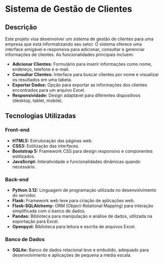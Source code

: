 # Sistema de Gestão de Clientes

## Descrição

Este projeto visa desenvolver um sistema de gestão de clientes para uma empresa que está informatizando seu setor. O sistema oferece uma interface amigável e responsiva para adicionar, consultar e gerenciar informações de clientes. As funcionalidades principais incluem:

- **Adicionar Clientes:** Formulário para inserir informações como nome, endereço, telefone e e-mail.
- **Consultar Clientes:** Interface para buscar clientes por nome e visualizar os resultados em uma tabela.
- **Exportar Dados:** Opção para exportar as informações dos clientes encontrados para um arquivo Excel.
- **Responsividade:** Design adaptável para diferentes dispositivos (desktop, tablet, mobile).

## Tecnologias Utilizadas

### Front-end

- **HTML5:** Estruturação das páginas web.
- **CSS3:** Estilização das interfaces.
- **Bootstrap 5:** Framework CSS para design responsivo e componentes estilizados.
- **JavaScript:** Interatividade e funcionalidades dinâmicas quando necessário.

### Back-end

- **Python 3.12:** Linguagem de programação utilizada no desenvolvimento do servidor.
- **Flask:** Framework web leve para criação de aplicações web.
- **Flask-SQLAlchemy:** ORM (Object-Relational Mapping) para interação simplificada com o banco de dados.
- **Pandas:** Biblioteca para manipulação e análise de dados, utilizada na exportação para Excel.
- **Openpyxl:** Biblioteca para leitura e escrita de arquivos Excel.

### Banco de Dados

- **SQLite:** Banco de dados relacional leve e embutido, adequado para desenvolvimento e aplicações de pequena a média escala.

